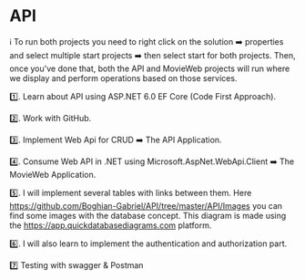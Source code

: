 # API

:information_source:  To run both projects you need to right click on the solution ➡️ properties and select multiple start projects ➡️ then select start for both projects. Then, once you've done that, both the API and MovieWeb projects will run where we display and perform operations based on those services.

:one:. Learn about API using ASP.NET 6.0  EF Core (Code First Approach).

:two:. Work with GitHub.

:three:. Implement Web Api for CRUD ➡️ The API Application.

:four:.  Consume Web API in .NET using Microsoft.AspNet.WebApi.Client ➡️ The MovieWeb Application.

:five:. I will implement several tables with links between them. Here https://github.com/Boghian-Gabriel/API/tree/master/API/Images you can find some images with the database concept. This diagram is made using the https://app.quickdatabasediagrams.com platform.

:six:. I will also learn to implement the authentication and authorization part.

:seven: Testing with swagger & Postman
